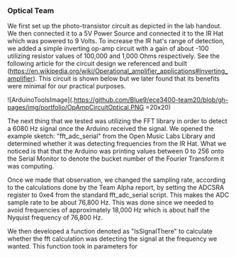 ### Optical Team

We first set up the photo-transistor circuit as depicted in the lab handout. We then connected it to a 5V Power Source and connected it to the IR Hat which was powered to 9 Volts. To increase the IR hat's range of detection, we added a simple inverting op-amp circuit with a gain of about -100 utilizing resistor values of 100,000 and 1,000 Ohms respectively. See the following article for the circuit design we referenced and built (https://en.wikipedia.org/wiki/Operational_amplifier_applications#Inverting_amplifier). This circuit is shown below but we later found that its benefits were minimal for our practical purposes.

![ArduinoToolsImage](.https://github.com/Blue9/ece3400-team20/blob/gh-pages/img/portfolio/OpAmpCircuitOptical.PNG =20x20)

The next thing that we tested was utilizing the FFT library in order to detect a 6080 Hz signal once the Arduino received the signal. We opened the example sketch: "fft_adc_serial" from the Open Music Labs Library and determined whether it was detecting frequencies from the IR Hat. What we noticed is that that the Arduino was printing values between 0 to 256 onto the Serial Monitor to denote the bucket number of the Fourier Transform it was computing. 

Once we made that observation, we changed the sampling rate, according to the calculations done by the Team Alpha report, by setting the ADCSRA register to 0xe4 from the standard fft_adc_serial script. This makes the ADC sample rate to be about 76,800 Hz. This was done since we needed to avoid  frequencies of approximately 18,000 Hz which is about half the Nyquist frequency of 76,800 Hz. 

We then developed a function denoted as "IsSignalThere" to calculate whether the fft calculation was detecting the signal at the frequency we wanted. This function took in parameters for 
